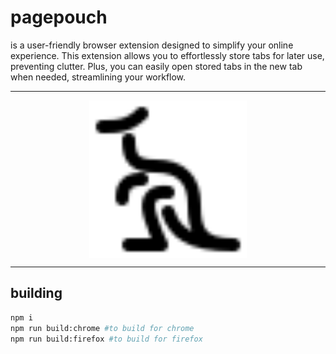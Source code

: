 # pagepouch
is a user-friendly browser extension designed to simplify your online experience. This extension allows you to effortlessly store tabs for later use, preventing clutter. Plus, you can easily open stored tabs in the new tab when needed, streamlining your workflow.

---

<div style="display:flex;justify-content:center;">
<img style="width:50%;" src="./public/favicon.svg">
</div>

---

## building
```bash
npm i
npm run build:chrome #to build for chrome
npm run build:firefox #to build for firefox
```
